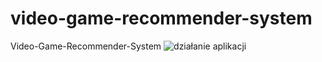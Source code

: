 # video-game-recommender-system
Video-Game-Recommender-System
![działanie aplikacji ](https://user-images.githubusercontent.com/75452109/218142737-ef253722-0527-48af-9f2a-964f26f6e4e3.gif)
